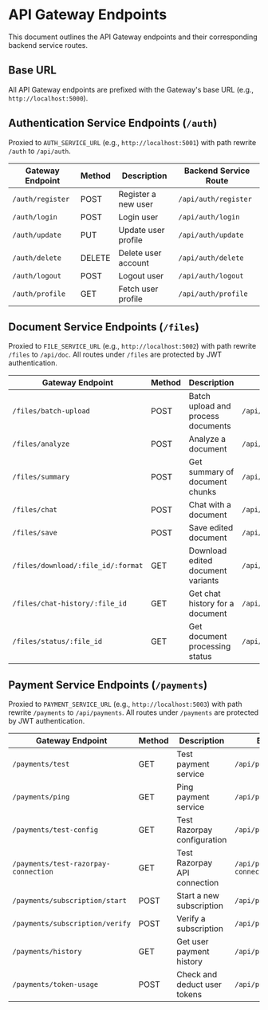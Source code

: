 # API Gateway Endpoints

This document outlines the API Gateway endpoints and their corresponding backend service routes.

## Base URL
All API Gateway endpoints are prefixed with the Gateway's base URL (e.g., `http://localhost:5000`).

## Authentication Service Endpoints (`/auth`)

Proxied to `AUTH_SERVICE_URL` (e.g., `http://localhost:5001`) with path rewrite `/auth` to `/api/auth`.

| Gateway Endpoint           | Method | Description             | Backend Service Route |
|----------------------------|--------|-------------------------|-----------------------|
| `/auth/register`           | POST   | Register a new user     | `/api/auth/register`  |
| `/auth/login`              | POST   | Login user              | `/api/auth/login`     |
| `/auth/update`             | PUT    | Update user profile     | `/api/auth/update`    |
| `/auth/delete`             | DELETE | Delete user account     | `/api/auth/delete`    |
| `/auth/logout`             | POST   | Logout user             | `/api/auth/logout`    |
| `/auth/profile`            | GET    | Fetch user profile      | `/api/auth/profile`   |

## Document Service Endpoints (`/files`)

Proxied to `FILE_SERVICE_URL` (e.g., `http://localhost:5002`) with path rewrite `/files` to `/api/doc`.
All routes under `/files` are protected by JWT authentication.

| Gateway Endpoint                       | Method | Description                         | Backend Service Route         |
|----------------------------------------|--------|-------------------------------------|-------------------------------|
| `/files/batch-upload`                  | POST   | Batch upload and process documents  | `/api/doc/batch-upload`       |
| `/files/analyze`                       | POST   | Analyze a document                  | `/api/doc/analyze`            |
| `/files/summary`                       | POST   | Get summary of document chunks      | `/api/doc/summary`            |
| `/files/chat`                          | POST   | Chat with a document                | `/api/doc/chat`               |
| `/files/save`                          | POST   | Save edited document                | `/api/doc/save`               |
| `/files/download/:file_id/:format`     | GET    | Download edited document variants   | `/api/doc/download/:file_id/:format` |
| `/files/chat-history/:file_id`         | GET    | Get chat history for a document     | `/api/doc/chat-history/:file_id` |
| `/files/status/:file_id`               | GET    | Get document processing status      | `/api/doc/status/:file_id`    |

## Payment Service Endpoints (`/payments`)

Proxied to `PAYMENT_SERVICE_URL` (e.g., `http://localhost:5003`) with path rewrite `/payments` to `/api/payments`.
All routes under `/payments` are protected by JWT authentication.

| Gateway Endpoint                   | Method | Description                         | Backend Service Route         |
|------------------------------------|--------|-------------------------------------|-------------------------------|
| `/payments/test`                   | GET    | Test payment service                | `/api/payments/test`          |
| `/payments/ping`                   | GET    | Ping payment service                | `/api/payments/ping`          |
| `/payments/test-config`            | GET    | Test Razorpay configuration         | `/api/payments/test-config`   |
| `/payments/test-razorpay-connection`| GET    | Test Razorpay API connection        | `/api/payments/test-razorpay-connection` |
| `/payments/subscription/start`     | POST   | Start a new subscription            | `/api/payments/subscription/start` |
| `/payments/subscription/verify`    | POST   | Verify a subscription               | `/api/payments/subscription/verify` |
| `/payments/history`                | GET    | Get user payment history            | `/api/payments/history`       |
| `/payments/token-usage`            | POST   | Check and deduct user tokens        | `/api/payments/token-usage`   |